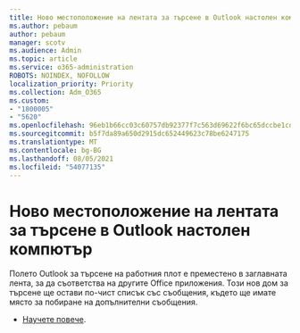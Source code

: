 ```yaml
---
title: Ново местоположение на лентата за търсене в Outlook настолен компютър
ms.author: pebaum
author: pebaum
manager: scotv
ms.audience: Admin
ms.topic: article
ms.service: o365-administration
ROBOTS: NOINDEX, NOFOLLOW
localization_priority: Priority
ms.collection: Adm_O365
ms.custom:
- "1800005"
- "5620"
ms.openlocfilehash: 96eb1b66cc03c60757db92377f7c563d69622f6bc65dccbe1cdaba03a8872ff8
ms.sourcegitcommit: b5f7da89a650d2915dc652449623c78be6247175
ms.translationtype: MT
ms.contentlocale: bg-BG
ms.lasthandoff: 08/05/2021
ms.locfileid: "54077135"
---
```

# <a name="new-location-of-the-search-bar-in-outlook-desktop"></a>Ново местоположение на лентата за търсене в Outlook настолен компютър

Полето Outlook за търсене на работния плот е преместено в заглавната лента, за да съответства на другите Office приложения. Този нов дом за търсене ще остави по-чист списък със съобщения, където ще имате място за побиране на допълнителни съобщения.
- [Научете повече](https://support.microsoft.com/en-us/office/96fee452-80cd-492d-a35c-5c37584b416b).

